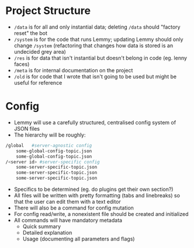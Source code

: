 # Project Structure
* `/data` is for all and only instantial data; deleting `/data` should "factory reset" the bot
* `/system` is for the code that runs Lemmy; updating Lemmy should only change `/system` (refactoring that changes how data is stored is an undecided grey area)
* `/res` is for data that isn't instantial but doesn't belong in code (eg. lenny faces)
* `/meta` is for internal documentation on the project
* `/old` is for code that I wrote that isn't going to be used but might be useful for reference

# Config
* Lemmy will use a carefully structured, centralised config system of JSON files
* The hierarchy will be roughly:

```bash
/global   #server-agnostic config
	some-global-config-topic.json
	some-global-config-topic.json
/<server id> #server-specific config
	some-server-specific-topic.json
	some-server-specific-topic.json
	some-server-specific-topic.json
```

* Specifics to be determined (eg. do plugins get their own section?)
* All files will be written with pretty formatting (tabs and linebreaks) so that the user can edit them with a text editor
* There will also be a command for config mutation
* For config read/write, a nonexistent file should be created and initialized
* All commands will have mandatory metadata
	* Quick summary
	* Detailed explanation
	* Usage (documenting all parameters and flags)
